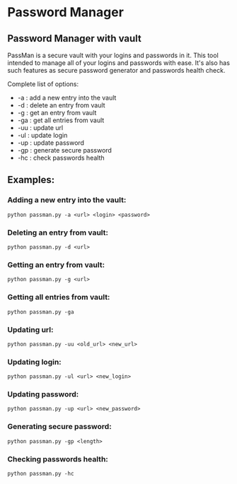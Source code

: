 # Password Manager
## Password Manager with vault

PassMan is a secure vault with your logins and passwords in it. This tool intended to manage all of your logins and passwords with ease. It's also has such features as secure password generator and passwords health check.

Complete list of options:

- -a : add a new entry into the vault
- -d : delete an entry from vault
- -g : get an entry from vault
- -ga : get all entries from vault
- -uu : update url
- -ul : update login
- -up : update password
- -gp : generate secure password
- -hc : check passwords health

## Examples:
### Adding a new entry into the vault:
```
python passman.py -a <url> <login> <password>
```
### Deleting an entry from vault:
```
python passman.py -d <url>
```
### Getting an entry from vault:
```
python passman.py -g <url>
```
### Getting all entries from vault:
```
python passman.py -ga
```
### Updating url:
```
python passman.py -uu <old_url> <new_url>
```
### Updating login:
```
python passman.py -ul <url> <new_login>
```
### Updating password:
```
python passman.py -up <url> <new_password>
```
### Generating secure password:
```
python passman.py -gp <length>
```
### Checking passwords health:
```
python passman.py -hc
```